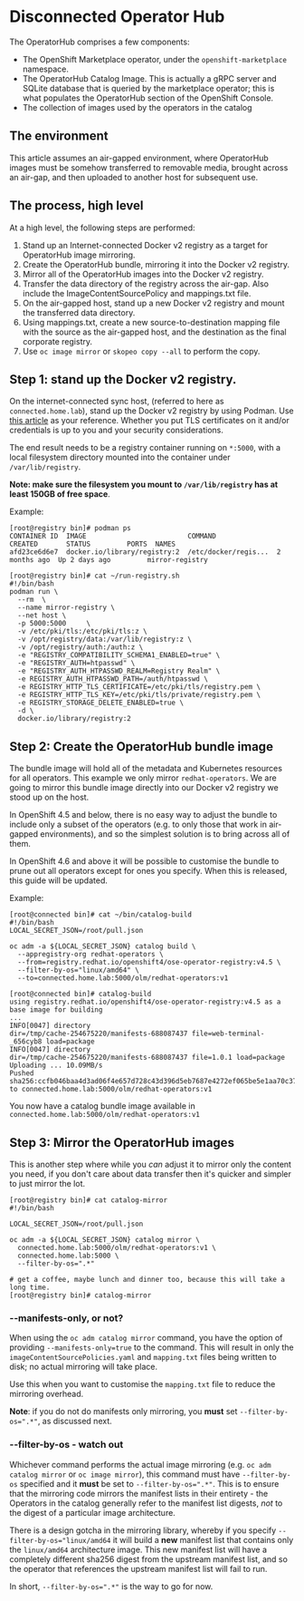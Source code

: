 # Disconnected Operator Hub

The OperatorHub comprises a few components:

* The OpenShift Marketplace operator, under the `openshift-marketplace` namespace.
* The OperatorHub Catalog Image. This is actually a gRPC server and SQLite database that is queried by the marketplace operator; this is what populates the OperatorHub section of the OpenShift Console.
* The collection of images used by the operators in the catalog

## The environment

This article assumes an air-gapped environment, where OperatorHub images must be somehow transferred to removable media, brought across an air-gap, and then uploaded to another host for subsequent use.

## The process, high level

At a high level, the following steps are performed:

1. Stand up an Internet-connected Docker v2 registry as a target for OperatorHub image mirroring.
2. Create the OperatorHub bundle, mirroring it into the Docker v2 registry.
3. Mirror all of the OperatorHub images into the Docker v2 registry.
4. Transfer the data directory of the registry across the air-gap. Also include the ImageContentSourcePolicy and mappings.txt file.
5. On the air-gapped host, stand up a new Docker v2 registry and mount the transferred data directory.
6. Using mappings.txt, create a new source-to-destination mapping file with the source as the air-gapped host, and the destination as the final corporate registry.
7. Use `oc image mirror` or `skopeo copy --all` to perform the copy.

## Step 1: stand up the Docker v2 registry.

On the internet-connected sync host, (referred to here as `connected.home.lab`), stand up the Docker v2 registry by using Podman. Use [this article](https://www.redhat.com/sysadmin/simple-container-registry) as your reference. Whether you put TLS certificates on it and/or credentials is up to you and your security considerations.

The end result needs to be a registry container running on `*:5000`, with a local filesystem directory mounted into the container under `/var/lib/registry`.

**Note: make sure the filesystem you mount to `/var/lib/registry` has at least 150GB of free space**.

Example:
```
[root@registry bin]# podman ps
CONTAINER ID  IMAGE                         COMMAND               CREATED       STATUS         PORTS  NAMES
afd23ce6d6e7  docker.io/library/registry:2  /etc/docker/regis...  2 months ago  Up 2 days ago         mirror-registry
```

```
[root@registry bin]# cat ~/run-registry.sh
#!/bin/bash
podman run \
  --rm  \
  --name mirror-registry \
  --net host \
  -p 5000:5000     \
  -v /etc/pki/tls:/etc/pki/tls:z \
  -v /opt/registry/data:/var/lib/registry:z \
  -v /opt/registry/auth:/auth:z \
  -e "REGISTRY_COMPATIBILITY_SCHEMA1_ENABLED=true" \
  -e "REGISTRY_AUTH=htpasswd" \
  -e "REGISTRY_AUTH_HTPASSWD_REALM=Registry Realm" \
  -e REGISTRY_AUTH_HTPASSWD_PATH=/auth/htpasswd \
  -e REGISTRY_HTTP_TLS_CERTIFICATE=/etc/pki/tls/registry.pem \
  -e REGISTRY_HTTP_TLS_KEY=/etc/pki/tls/private/registry.pem \
  -e REGISTRY_STORAGE_DELETE_ENABLED=true \
  -d \
  docker.io/library/registry:2
```

## Step 2: Create the OperatorHub bundle image

The bundle image will hold all of the metadata and Kubernetes resources for all operators. This example we only mirror `redhat-operators`. We are going to mirror this bundle image directly into our Docker v2 registry we stood up on the host.

In OpenShift 4.5 and below, there is no easy way to adjust the bundle to include only a subset of the operators (e.g. to only those that work in air-gapped environments), and so the simplest solution is to bring across all of them.

In OpenShift 4.6 and above it will be possible to customise the bundle to prune out all operators except for ones you specify. When this is released, this guide will be updated.

Example:

```
[root@connected bin]# cat ~/bin/catalog-build
#!/bin/bash
LOCAL_SECRET_JSON=/root/pull.json

oc adm -a ${LOCAL_SECRET_JSON} catalog build \
  --appregistry-org redhat-operators \
  --from=registry.redhat.io/openshift4/ose-operator-registry:v4.5 \
  --filter-by-os="linux/amd64" \
  --to=connected.home.lab:5000/olm/redhat-operators:v1

[root@connected bin]# catalog-build
using registry.redhat.io/openshift4/ose-operator-registry:v4.5 as a base image for building
...
INFO[0047] directory                                     dir=/tmp/cache-254675220/manifests-688087437 file=web-terminal-_656cyb8 load=package
INFO[0047] directory                                     dir=/tmp/cache-254675220/manifests-688087437 file=1.0.1 load=package
Uploading ... 10.09MB/s
Pushed sha256:ccfb046baa4d3ad06f4e657d728c43d396d5eb7687e4272ef065be5e1aa70c37 to connected.home.lab:5000/olm/redhat-operators:v1
```

You now have a catalog bundle image available in `connected.home.lab:5000/olm/redhat-operators:v1`

## Step 3: Mirror the OperatorHub images

This is another step where while you *can* adjust it to mirror only the content you need, if you don't care about data transfer then it's quicker and simpler to just mirror the lot.

```
[root@registry bin]# cat catalog-mirror
#!/bin/bash

LOCAL_SECRET_JSON=/root/pull.json

oc adm -a ${LOCAL_SECRET_JSON} catalog mirror \
  connected.home.lab:5000/olm/redhat-operators:v1 \
  connected.home.lab:5000 \
  --filter-by-os=".*"

# get a coffee, maybe lunch and dinner too, because this will take a long time.
[root@registry bin]# catalog-mirror
```

### --manifests-only, or not?

When using the `oc adm catalog mirror` command, you have the option of providing `--manifests-only=true` to the command. This will result in only the `imageContentSourcePolicies.yaml` and `mapping.txt` files being written to disk; no actual mirroring will take place.

Use this when you want to customise the `mapping.txt` file to reduce the mirroring overhead.

**Note**: if you do not do manifests only mirroring, you **must** set `--filter-by-os=".*"`, as discussed next.

### --filter-by-os - watch out

Whichever command performs the actual image mirroring (e.g. `oc adm catalog mirror` or `oc image mirror`), this command must have `--filter-by-os` specified and it **must** be set to `--filter-by-os=".*"`. This is to ensure that the mirroring code mirrors the manifest lists in their entirety - the Operators in the catalog generally refer to the manifest list digests, *not* to the digest of a particular image architecture.

There is a design gotcha in the mirroring library, whereby if you specify `--filter-by-os="linux/amd64` it will build a **new** manifest list that contains only the `linux/amd64` architecture image. This new manifest list will have a completely different sha256 digest from the upstream manifest list, and so the operator that references the upstream manifest list will fail to run.

In short, `--filter-by-os=".*"` is the way to go for now.

